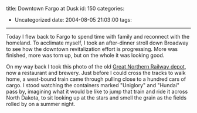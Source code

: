 title: Downtown Fargo at Dusk
id: 150
categories:
  - Uncategorized
date: 2004-08-05 21:03:00
tags:
---

Today I flew back to Fargo to spend time with family and reconnect with the homeland. To acclimate myself, I took an after-dinner stroll down Broadway to see how the downtown revitalization effort is progressing. More was finished, more was torn up, but on the whole it was looking good.

On my way back I took this photo of the old [Great Northern Railway depot](http://www.fargo-history.com/downtown/gn-depot.htm), now a restaurant and brewery. Just before I could cross the tracks to walk home, a west-bound train came through pulling close to a hundred cars of cargo. I stood watching the containers marked &quot;Uniglory&quot; and &quot;Hundai&quot; pass by, imagining what it would be like to jump that train and ride it across North Dakota, to sit looking up at the stars and smell the grain as the fields rolled by on a summer night. <!--break-->
